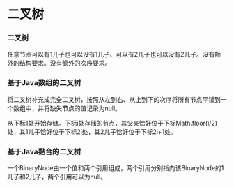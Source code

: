 # 二叉树

### 二叉树

任意节点可以有1儿子也可以没有1儿子、可以有2儿子也可以没有2儿子。没有额外的结构要求。没有额外的次序要求。

### 基于Java数组的二叉树

将二叉树补充成完全二叉树，按照从左到右、从上到下的次序将所有节点平铺到一个数组中，并将缺失节点的值记录为null。

从下标1处开始存储。下标i处存储的节点，其父亲恰好位于下标Math.floor(i/2)处，其1儿子恰好位于下标2i处，其2儿子恰好位于下标2i+1处。

### 基于Java黏合的二叉树

一个BinaryNode由一个值和两个引用组成，两个引用分别指向该BinaryNode的1儿子和2儿子，两个引用可以为null。
